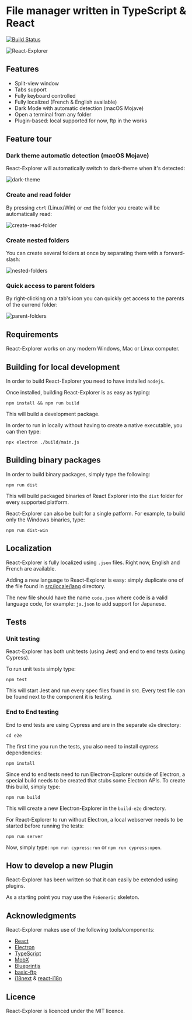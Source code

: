 # File manager written in TypeScript & React

[![Build Status](https://www.travis-ci.org/warpdesign/react-explorer.svg?branch=master)](https://www.travis-ci.org/warpdesign/react-explorer)

![React-Explorer](./img/react-explorer-theme.png)

## Features

- Split-view window
- Tabs support
- Fully keyboard controlled
- Fully localized (French & English available)
- Dark Mode with automatic detection (macOS Mojave)
- Open a terminal from any folder
- Plugin-based: local supported for now, ftp in the works

## Feature tour

### Dark theme automatic detection (macOS Mojave)

React-Explorer will automatically switch to dark-theme when it's detected:

![dark-theme](./img/feature-darktheme.gif)

### Create and read folder

By pressing `ctrl` (Linux/Win) or `cmd` the folder you create will be automatically read:

![create-read-folder](./img/feature-read-folder.gif)

### Create nested folders

You can create several folders at once by separating them with a forward-slash:

![nested-folders](./img/feature-nested-folders.gif)

### Quick access to parent folders

By right-clicking on a tab's icon you can quickly get access to the parents of the currend folder:

![parent-folders](./img/feature-rightclick-icon.gif)

## Requirements

React-Explorer works on any modern Windows, Mac or Linux computer.

## Building for local development

In order to build React-Explorer you need to have installed `nodejs`.

Once installed, building React-Explorer is as easy as typing:

```shell
npm install && npm run build
```

This will build a development package.

In order to run in locally without having to create a native executable, you can then type:

```shell
npx electron ./build/main.js
```

## Building binary packages

In order to build binary packages, simply type the following:

```shell
npm run dist
```

This will build packaged binaries of React Explorer into the `dist` folder for every supported platform.

React-Explorer can also be built for a single patform. For example, to build only the Windows binaries, type:

```shell
npm run dist-win
```

## Localization

React-Explorer is fully localized using `.json` files. Right now, English and French are available.

Adding a new language to React-Explorer is easy: simply duplicate one of the file found in [src/locale/lang](https://github.com/warpdesign/react-explorer/tree/master/src/locale/lang) directory.

The new file should have the name `code.json` where code is a valid language code, for example: `ja.json` to add support for Japanese.

## Tests

### Unit testing

React-Explorer has both unit tests (using Jest) and end to end tests (using Cypress).

To run unit tests simply type:

```shell
npm test
```

This will start Jest and run every spec files found in src. Every test file can be found next to the component it is testing.

### End to End testing

End to end tests are using Cypress and are in the separate `e2e` directory:

```shell
cd e2e
```

The first time you run the tests, you also need to install cypress dependencies:

```shell
npm install
```

Since end to end tests need to run Electron-Explorer outside of Electron, a special build needs to be created that stubs some Electron APIs. To create this build, simply type:

```shell
npm run build
```

This will create a new Electron-Explorer in the `build-e2e` directory.

For React-Explorer to run without Electron, a local webserver needs to be started before running the tests:

```shell
npm run server
```

Now, simply type: `npm run cypress:run` or `npm run cypress:open`.

## How to develop a new Plugin

React-Explorer has been written so that it can easily be extended using plugins.

As a starting point you may use the `FsGeneric` skeleton.

## Acknowledgments

React-Explorer makes use of the following tools/components:

- [React](https://reactjs.org)
- [Electron](https://electron.s.org)
- [TypeScript](https://typescriptlang.org)
- [MobX](https://mobx.js.org)
- [Blueprintjs](https://blueprintjs.com)
- [basic-ftp](https://github.com/patrickjuchli/basic-ftp)
- [i18next](https://i18next.com) & [react-i18n](https://github.com/i18next/react-i18next)

## Licence

React-Explorer is licenced under the MIT licence.
